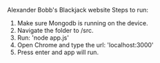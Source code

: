 Alexander Bobb's Blackjack website
Steps to run: 
1. Make sure Mongodb is running on the device. 
2. Navigate the folder to /src. 
3. Run: 'node app.js'
4. Open Chrome and type the url: 'localhost:3000'
5. Press enter and app will run. 
